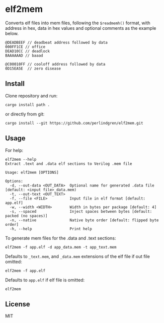 # elf2mem

Converts elf files into mem files, following the `$readmemh()` format, with address in hex, data in hex values and optional comments as the example below.

```text
@DEADBEEF // deadbeat address followed by data
000FF1CE // office
DEAD10CC // deadlock
BAAAAAAD // baaad

@C00010FF // cooloff address followed by data
0D15EA5E  // zero disease  
```

## Install

Clone repository and run:

```shell
cargo install path .
```

or directly from git:

```shell
cargo install --git https://github.com/perlindgren/elf2mem.git
```

## Usage

For help:

```shell
elf2mem --help
Extract .text and .data elf sections to Verilog .mem file

Usage: elf2mem [OPTIONS]

Options:
  -d, --out-data <OUT_DATA>  Optional name for generated .data file [default: <input file>_data.mem)
  -t, --out-text <OUT_TEXT>  
  -f, --file <FILE>          Input file in elf format [default: app.elf]
  -w, --width <WIDTH>        Width in bytes per package [default: 4]
  -s, --spaced               Inject spaces between bytes [default: packed (no spaces)]
  -n, --native               Native byte order [default: flipped byte order]
  -h, --help                 Print help
```

To generate mem files for the .data and .text sections:

```shell
elf2mem -f app.elf -d app_data.mem -t app_text.mem
```

Defaults to `_text.mem`, and `_data.mem` extensions of the elf file if out file omitted:

```shell
elf2mem -f app.elf 
```

Defaults to `app.elf` if elf file is omitted:

```shell
elf2mem
```
  
## License

MIT
